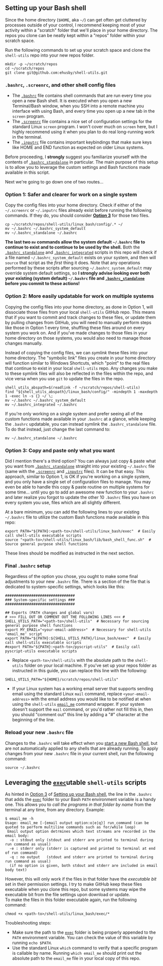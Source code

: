## <a name="shell_config"></a>Setting up your Bash shell
Since the home directory (`$HOME`, aka `~/`) can get often get cluttered by processes outside of your control, I recommend keeping most of your activity within a "scratch" folder that we'll place in your home directory. The repos you clone can be neatly kept within a "repos" folder within your scratch space.

Run the following commands to set up your scratch space and clone the `shell-utils` repo into your new repos folder.
```
mkdir -p ~/scratch/repos
cd ~/scratch/repos
git clone git@github.com:ehusby/shell-utils.git
```

### <a name="shell_config_files"></a>`.bashrc`, `.screenrc`,  and other shell config files
- The [`.bashrc`](./config/.bashrc_standalone) file contains shell commands that are run every time you open a new Bash shell. It is executed when you open a new Terminal/Bash window, when you SSH into a remote machine you interface with using Bash, and every time you open up a new tab in the `screen` program.
- The [`.screenrc`](./config/.screenrc) file contains a nice set of configuration settings for the standard Linux `screen` program. I won't cover much on `screen` here, but I highly recommend using it when you plan to do real long-running work in the terminal.
- The [`.inputrc`](./config/.inputrc) file contains important keybindings that make sure keys like HOME and END function as expected on older Linux systems.

Before proceeding, I **strongly** suggest you familiarize yourself with the contents of [`.bashrc_standalone`](./config/.bashrc_standalone) in particular. The main purpose of this setup is to allow you to leverage the custom settings and Bash functions made available in this script.

Next we're going to go down one of two routes...

### Option 1: Safer and clearer for work on a single system
Copy the config files into your home directory. Check if either of the `~/.screenrc` or `~/.inputrc` files already exist before running the following commands. If they do, you should consider [**Option 3**](#shell_config_opt3) for those two files.
```
cp ~/scratch/repos/shell-utils/linux_bash/config/.* ~/
mv ~/.bashrc ~/.bashrc_system_default
mv ~/.bashrc_standalone ~/.bashrc
```
**The last two `mv` commands allow the system default `~/.bashrc` file to continue to exist and to continue to be used by the shell.** Both the [`.bashrc_standalone`](./config/.bashrc_standalone) and [`.bashrc_integrated`](./config/.bashrc_integrated) scripts in this repo will check if a file named `~/.bashrc_system_default` exists on your system, and then will `source` that script as the _first_ thing it does. Note that any operations performed by these scripts after sourcing `~/.bashrc_system_default` may override system default settings, so **I strongly advise looking over both your existing (system default) `~/.bashrc` file and [`.bashrc_standalone`](./config/.bashrc_standalone) before you commit to these actions!**

### Option 2: More easily updatable for work on multiple systems
Copying the config files into your home directory, as done in Option 1, will dissociate those files from your local `shell-utils` GitHub repo. This means that if you want to commit and track changes to these files, or update them by pulling changes from GitHub, you will need to manually perform steps like those in Option 1 every time, shuffling these files around on every system you work on. And if you've made changes to those files in your home directory on those systems, you would also need to manage those changes manually.

Instead of copying the config files, we can _symlink_ these files into your home directory. The "symbolic link" files you create in your home directory will function similar to Windows Shortcuts, which "point" to the real files that continue to exist in your local `shell-utils` repo. Any changes you make to these symlink files will also be reflected in the files within the repo, and vice versa when you use `git` to update the files in the repo.
```
shell_utils_abspath=$(readlink -f ~/scratch/repos/shell-utils)
find "${shell_utils_abspath}/linux_bash/config/" -mindepth 1 -maxdepth 1 -exec ln -s {} ~/ \;
mv ~/.bashrc ~/.bashrc_system_default
mv ~/.bashrc_integrated ~/.bashrc
```
If you're only working on a single system and prefer seeing all of the custom functions made available in your `.bashrc` at a glance, while keeping the `.bashrc` updatable, you can instead symlink the `.bashrc_standalone` file. To do that instead, just change the last command to:
```
mv ~/.bashrc_standalone ~/.bashrc
```

### <a name="shell_config_opt3"></a>Option 3: Copy and paste only what you want
Did I mention there's a third option? You can always just copy & paste what you want from [`.bashrc_standalone`](./config/.bashrc_standalone) straight into your existing `~/.bashrc` file (same with the [`.screenrc`](./config/.screenrc) and [`.inputrc`](./config/.inputrc) files). It can be that easy. This approach, similar to Option 1, is OK if you're working on a single system, and you only have a single set of configuration files to manage. You may even be able to handle this copy & paste routine on multiple systems for some time... until you go to add an awesome new function to your `.bashrc` and later realize you forgot to update the other 10 `.bashrc` files you have on every system you use, files which are all slightly different.

At a bare minimum, you can add the following lines to your existing `~/.bashrc` file to utilize the custom Bash functions made available in this repo:
```
export PATH="${PATH}:<path-to>/shell-utils/linux_bash/exec"  # Easily call shell-utils executable scripts
source "<path-to>/shell-utils/linux_bash/lib/bash_shell_func.sh"  # Source general purpose shell functions
```
These lines should be modified as instructed in the next section.

### Final `.bashrc` setup
Regardless of the option you chose, you ought to make some final adjustments to your new `.bashrc` file.
There is a section of the file that is dedicated to system-specific settings, which looks like this:
```
################################
### System-specific settings ###
################################

## Exports (PATH changes and global vars)
# >>> FILL OUT OR COMMENT OUT THE FOLLOWING LINES <<< #
SHELL_UTILS_PATH="<path-to>/shell-utils"  # Necessary for sourcing general purpose shell functions
export MY_EMAIL="<your-email-address>"  # Necessary for shell-utils 'email_me' script
export PATH="${PATH}:${SHELL_UTILS_PATH}/linux_bash/exec"  # Easily call shell-utils executable scripts
#export PATH="${PATH}:<path-to>/pyscript-utils"  # Easily call pyscript-utils executable scripts
```
- Replace `<path-to>/shell-utils` with the absolute path to the `shell-utils` folder on your local machine. If you've set up your repos folder as instructed in this guide, you can replace this line with the following:
```
SHELL_UTILS_PATH="${HOME}/scratch/repos/shell-utils"
```
- If your Linux system has a working email server that supports sending email using the standard Linux `mail` command, replace `<your-email-address>` with the email address you would like to be notified at when using the `shell-utils` [`email_me`](./exec/email_me) command wrapper. If your system doesn't support the `mail` command, or you'd rather not fill this in, then you should "comment out" this line by adding a "#" character at the beginning of the line.

### Reload your new `.bashrc` file
Changes to the `.bashrc` will take effect when you [start a new Bash shell](#shell_config_files), but are not automatically applied to any shells that are already running. To apply changes from your new `.bashrc` file in your current shell, run the following command:
```
source ~/.bashrc
```

## Leveraging the [`exec`](./exec)utable `shell-utils` scripts

As hinted in [Option 3](#shell_config_opt3) of [Setting up your Bash shell](#shell_config), the line in the `.bashrc` that adds the [`exec`](./exec) folder to your Bash `PATH` environment variable is a handy one. This allows you to _call the programs in that folder by name_ from the terminal at any time, from any directory. Example:
```
$ email_me -h
Usage: email_me [-{email output option:o|e|q}] run_command (can be quoted to perform multiline commands such as for/while loop)
 Email output option detrmines which text streams are recorded in the email body:
  -o : stdout only (stdout and stderr are printed to terminal during run command as usual)
  -e : stderr only (stderr is captured and printed to terminal at end of run command)
  -q : no output   (stdout and stderr are printed to terminal during run command as usual)
  (if no option is given, both stdout and stderr are included in email body text)
```
However, this will only work if the files in that folder have the _executable bit_ set in their permission settings. I try to make GitHub keep these files executable when you clone this repo, but some systems may wipe the executable bit from the file settings upon download or update.
<br>
To make the files in this folder executable again, run the following command:
```
chmod +x <path-to>/shell-utils/linux_bash/exec/*
```
Troubleshooting steps:
- Make sure the path to the [`exec`](./exec) folder is being properly appended to the `PATH` environment variable. You can check the value of this variable by running `echo $PATH`.
- Use the standard Linux `which` command to verify that a specific program is callable by name. Running `which email_me` should print out the absolute path to the `email_me` file in your local copy of this repo.
